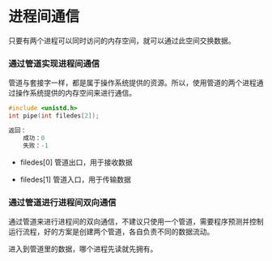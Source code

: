 # 进程间通信

只要有两个进程可以同时访问的内存空间，就可以通过此空间交换数据。

### 通过管道实现进程间通信

管道与套接字一样，都是属于操作系统提供的资源。所以，使用管道的两个进程通过操作系统提供的内存空间来进行通信。

```c
#include <unistd.h>
int pipe(int filedes[2]);

返回：
	成功：0
	失败：-1
```

- filedes[0]	管道出口，用于接收数据

- filedes[1]	管道入口，用于传输数据


### 通过管道进行进程间双向通信

通过管道来进行进程间的双向通信，不建议只使用一个管道，需要程序预测并控制运行流程，好的方案是创建两个管道，各自负责不同的数据流动。

进入到管道里的数据，哪个进程先读就先拥有。
